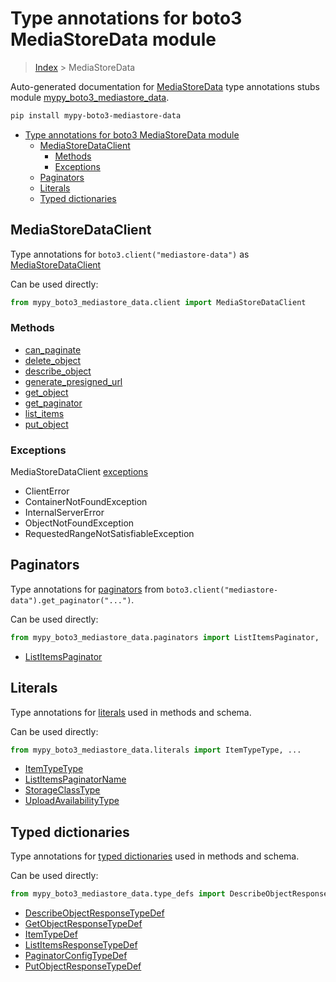# Type annotations for boto3 MediaStoreData module

> [Index](..) > MediaStoreData

Auto-generated documentation for
[MediaStoreData](https://boto3.amazonaws.com/v1/documentation/api/latest/reference/services/mediastore-data.html#MediaStoreData)
type annotations stubs module
[mypy_boto3_mediastore_data](https://pypi.org/project/mypy-boto3-mediastore-data/).

```bash
pip install mypy-boto3-mediastore-data
```

- [Type annotations for boto3 MediaStoreData module](#type-annotations-for-boto3-mediastoredata-module)
  - [MediaStoreDataClient](#mediastoredataclient)
    - [Methods](#methods)
    - [Exceptions](#exceptions)
  - [Paginators](#paginators)
  - [Literals](#literals)
  - [Typed dictionaries](#typed-dictionaries)

## MediaStoreDataClient

Type annotations for `boto3.client("mediastore-data")` as
[MediaStoreDataClient](./client.md)

Can be used directly:

```python
from mypy_boto3_mediastore_data.client import MediaStoreDataClient
```

### Methods

- [can_paginate](./client.md#can_paginate)
- [delete_object](./client.md#delete_object)
- [describe_object](./client.md#describe_object)
- [generate_presigned_url](./client.md#generate_presigned_url)
- [get_object](./client.md#get_object)
- [get_paginator](./client.md#get_paginator)
- [list_items](./client.md#list_items)
- [put_object](./client.md#put_object)

### Exceptions

MediaStoreDataClient [exceptions](./client.md#exceptions)

- ClientError
- ContainerNotFoundException
- InternalServerError
- ObjectNotFoundException
- RequestedRangeNotSatisfiableException

## Paginators

Type annotations for [paginators](./paginators.md) from
`boto3.client("mediastore-data").get_paginator("...")`.

Can be used directly:

```python
from mypy_boto3_mediastore_data.paginators import ListItemsPaginator, ...
```

- [ListItemsPaginator](./paginators.md#listitemspaginator)

## Literals

Type annotations for [literals](./literals.md) used in methods and schema.

Can be used directly:

```python
from mypy_boto3_mediastore_data.literals import ItemTypeType, ...
```

- [ItemTypeType](./literals.md#itemtypetype)
- [ListItemsPaginatorName](./literals.md#listitemspaginatorname)
- [StorageClassType](./literals.md#storageclasstype)
- [UploadAvailabilityType](./literals.md#uploadavailabilitytype)

## Typed dictionaries

Type annotations for [typed dictionaries](./type_defs.md) used in methods and
schema.

Can be used directly:

```python
from mypy_boto3_mediastore_data.type_defs import DescribeObjectResponseTypeDef, ...
```

- [DescribeObjectResponseTypeDef](./type_defs.md#describeobjectresponsetypedef)
- [GetObjectResponseTypeDef](./type_defs.md#getobjectresponsetypedef)
- [ItemTypeDef](./type_defs.md#itemtypedef)
- [ListItemsResponseTypeDef](./type_defs.md#listitemsresponsetypedef)
- [PaginatorConfigTypeDef](./type_defs.md#paginatorconfigtypedef)
- [PutObjectResponseTypeDef](./type_defs.md#putobjectresponsetypedef)
